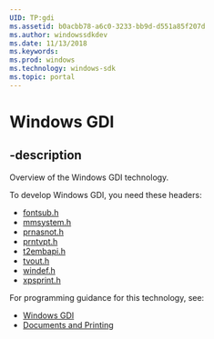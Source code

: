 ```yaml
---
UID: TP:gdi
ms.assetid: b0acbb78-a6c0-3233-bb9d-d551a85f207d
ms.author: windowssdkdev
ms.date: 11/13/2018
ms.keywords: 
ms.prod: windows
ms.technology: windows-sdk
ms.topic: portal
---
```


# Windows GDI

## -description

Overview of the Windows GDI technology.

To develop Windows GDI, you need these headers:

 * [fontsub.h](../fontsub/index.md)
 * [mmsystem.h](../mmsystem/index.md)
 * [prnasnot.h](../prnasnot/index.md)
 * [prntvpt.h](../prntvpt/index.md)
 * [t2embapi.h](../t2embapi/index.md)
 * [tvout.h](../tvout/index.md)
 * [windef.h](../windef/index.md)
 * [xpsprint.h](../xpsprint/index.md)

For programming guidance for this technology, see:
* [Windows GDI](/windows/desktop/gdi)
* [Documents and Printing](https://msdn.microsoft.com/en-us/library/windows/desktop/ff686798(v=vs.85).aspx)

